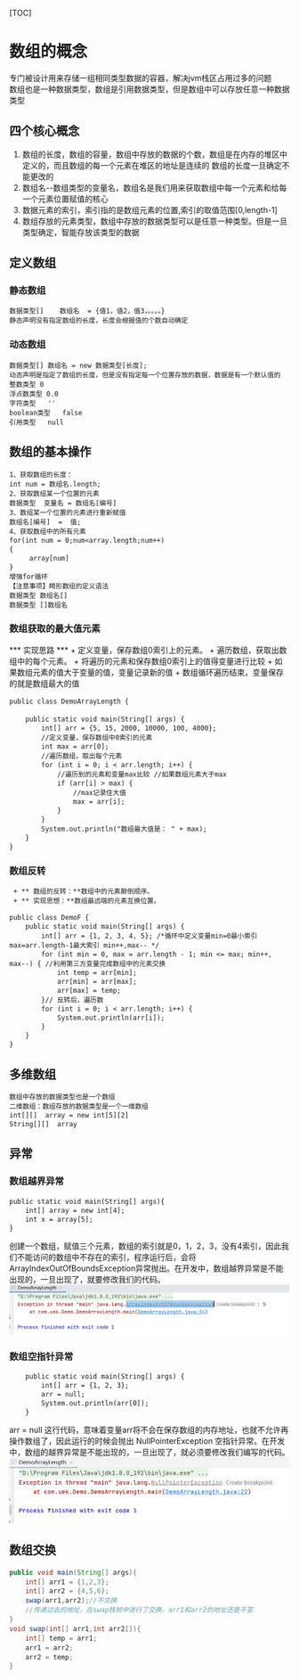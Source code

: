 [TOC]
# 数组的概念
专门被设计用来存储一组相同类型数据的容器，解决jvm栈区占用过多的问题    
数组也是一种数据类型，数组是引用数据类型，但是数组中可以存放任意一种数据类型    
## 四个核心概念
1. 数组的长度，数组的容量，数组中存放的数据的个数，数组是在内存的堆区中定义的，而且数组的每一个元素在堆区的地址是连续的
数组的长度一旦确定不能更改的
2. 数组名--数组类型的变量名，数组名是我们用来获取数组中每一个元素和给每一个元素位置赋值的核心
3. 数据元素的索引，索引指的是数组元素的位置,索引的取值范围[0,length-1]
4. 数组存放的元素类型，数组中存放的数据类型可以是任意一种类型。但是一旦类型确定，智能存放该类型的数据
## 定义数组
### 静态数组
```
数据类型[]    数组名  = {值1，值2，值3，。。。。}
静态声明没有指定数组的长度，长度会根据值的个数自动确定
```
### 动态数组
```
数据类型[] 数组名 = new 数据类型[长度];
动态声明是指定了数组的长度，但是没有指定每一个位置存放的数据，数据是有一个默认值的
整数类型 0
浮点数类型 0.0
字符类型   ''
boolean类型   false
引用类型   null
```
## 数组的基本操作
```
1、获取数组的长度：
int num = 数组名.length;
2、获取数组某一个位置的元素
数据类型  变量名 = 数组名[编号]
3、数组某一个位置的元素进行重新赋值
数组名[编号]  =  值;
4、获取数组中的所有元素
for(int num = 0;num<array.length;num++)
{
     array[num]
}
增强for循环
【注意事项】畸形数组的定义语法
数据类型 数组名[]  
数据类型 []数组名  
```
### 数组获取的最大值元素
*** 实现思路 ***
     + 定义变量，保存数组0索引上的元素。
     + 遍历数组，获取出数组中的每个元素。
     + 将遍历的元素和保存数组0索引上的值得变量进行比较
     + 如果数组元素的值大于变量的值，变量记录新的值
     + 数组循环遍历结束，变量保存的就是数组最大的值
```
public class DemoArrayLength {

    public static void main(String[] args) {
        int[] arr = {5, 15, 2000, 10000, 100, 4000};
        //定义变量，保存数组中0索引的元素
        int max = arr[0];
        //遍历数组，取出每个元素
        for (int i = 0; i < arr.length; i++) {
            //遍历到的元素和变量max比较 //如果数组元素大于max
            if (arr[i] > max) {
                //max记录住大值
                max = arr[i];
            }
        }
        System.out.println("数组最大值是： " + max);
    }
}
```
### 数组反转
     + ** 数组的反转：**数组中的元素颠倒顺序。
     + ** 实现思想：**数组最远端的元素互换位置。
```
public class DemoF {
    public static void main(String[] args) {
        int[] arr = {1, 2, 3, 4, 5}; /*循环中定义变量min=0最小索引 max=arr.length‐1最大索引 min++,max‐‐ */
        for (int min = 0, max = arr.length - 1; min <= max; min++, max--) { //利用第三方变量完成数组中的元素交换
            int temp = arr[min];
            arr[min] = arr[max];
            arr[max] = temp;
        }// 反转后，遍历数
        for (int i = 0; i < arr.length; i++) {
            System.out.println(arr[i]);
        }
    }
}
```
## 多维数组
```
数组中存放的数据类型也是一个数组
二维数组：数组存放的数据类型是一个一维数组
int[][]  array = new int[5][2]
String[][]  array
```
## 异常
### 数组越界异常
```
public static void main(String[] args){
    int[] array = new int[4];
    int x = array[5];
}
```
创建一个数组，赋值三个元素，数组的索引就是0，1，2，3，没有4索引，因此我们不能访问的数组中不存在的索引，程序运行后，会将ArrayIndexOutOfBoundsException异常抛出。在开发中，数组越界异常是不能出现的，一旦出现了，就要修改我们的代码。
![这是一张图片](amWiki/images/1.1.3/1.png)
### 数组空指针异常
```
    public static void main(String[] args) {
        int[] arr = {1, 2, 3};
        arr = null;
        System.out.println(arr[0]);
    }
```
arr = null 这行代码，意味着变量arr将不会在保存数组的内存地址，也就不允许再操作数组了，因此运行的时候会抛出 NullPointerException 空指针异常。在开发中，数组的越界异常是不能出现的，一旦出现了，就必须要修改我们编写的代码。
![这是一张图片](amWiki/images/1.1.3/2.png)

## 数组交换
```java
public void main(String[] args){
    int[] arr1 = {1,2,3};
    int[] arr2 = {4,5,6};
    swap(arr1,arr2);//不交换
    //传递过去的地址，在swap栈帧中进行了交换，arr1和arr2的地址还是不变
}
void swap(int[] arr1,int arr2[]){
    int[] temp = arr1;
    arr1 = arr2;
    arr2 = temp;
}
```
